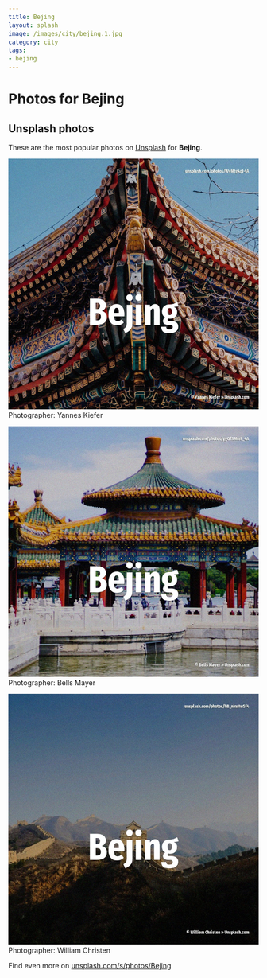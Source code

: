 ```yaml
---
title: Bejing
layout: splash
image: /images/city/bejing.1.jpg
category: city
tags:
- bejing
---
```

# Photos for Bejing
 
## Unsplash photos
These are the most popular photos on [Unsplash](https://unsplash.com) for **Bejing**.
 
![Bejing](/images/city/bejing.1.jpg)
Photographer:  Yannes Kiefer
 
![Bejing](/images/city/bejing.2.jpg)
Photographer:  Bells Mayer
 
![Bejing](/images/city/bejing.3.jpg)
Photographer:  William Christen
 
Find even more on [unsplash.com/s/photos/Bejing](https://unsplash.com/s/photos/Bejing)
 
